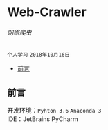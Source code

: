 # Web-Crawler
###### 网络爬虫

`个人学习`  `2018年10月16日`  

- [前言](##前言)

## 前言
开发环境：`Pyhton 3.6` `Anaconda 3`  
IDE：JetBrains PyCharm  

